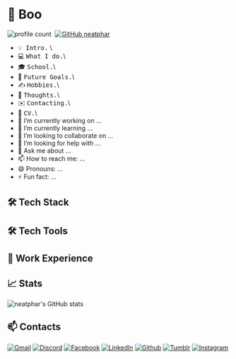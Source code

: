 # 👻 Boo

![profile count](https://komarev.com/ghpvc/?username=neatphar&color=red)&nbsp;
[![GitHub neatphar](https://img.shields.io/github/followers/neatphar?label=follow&style=social)](https://github.com/neatphar)


- 💡 &nbsp;<samp>Intro.</samp> \
- 💻 <samp>What I do.</samp>\
- 🎓 <samp>School.</samp>\
- 🌱 <samp>Future Goals.</samp>\
- ✍️ <samp>Hobbies.</samp>\
- 💬 <samp>Thoughts.</samp>\
- ✉️ <samp>Contacting.</samp>\
- 📄 <samp>CV.</samp>\
- 🔭 I’m currently working on ...
- 🌱 I’m currently learning ...
- 👯 I’m looking to collaborate on ...
- 🤔 I’m looking for help with ...
- 💬 Ask me about ...
- 📫 How to reach me: ...
- 😄 Pronouns: ...
- ⚡ Fun fact: ...

## 🛠 Tech Stack

## 🛠 Tech Tools

## 💭 Work Experience

## 📈 Stats

![neatphar's GitHub stats](https://github-readme-stats.vercel.app/api?username=neatphar&show_icons=true&theme=tokyonight)

## 📫 Contacts

[![Gmail](https://img.shields.io/badge/Gmail-D14836?style=for-the-badge&logo=gmail&logoColor=white)](mailto:neatphar@gmail.com)
[![Discord](https://img.shields.io/badge/Discord-7289DA?style=for-the-badge&logo=discord&logoColor=white)](https://discordapp.com/users/431558158931197963)
[![Facebook](https://img.shields.io/badge/Facebook-1877F2?style=for-the-badge&logo=facebook&logoColor=white)](https://www.facebook.com/neatphar)
[![LinkedIn](https://img.shields.io/badge/LinkedIn-0077B5?style=for-the-badge&logo=linkedin&logoColor=white)](https://www.linkedin.com/in/neatphar/)
[![Github](https://img.shields.io/badge/GitHub-100000?style=for-the-badge&logo=github&logoColor=white)](https://github.com/neatphar/)
[![Tumblr](https://img.shields.io/badge/Tumblr-%2336465D.svg?&style=for-the-badge&logo=Tumblr&logoColor=white)](https://neatphar.tumblr.com/)
[![Instagram](https://img.shields.io/badge/Instagram-E4405F?style=for-the-badge&logo=instagram&logoColor=white)](https://instagram.com/neatphar/)




<!-- [![alt](img)](url) -->
